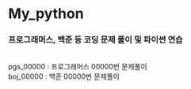 # My_python
### 프로그래머스, 백준 등 코딩 문제 풀이 및 파이썬 연습<br/>
<br/>
pgs_00000 : 프로그래머스 00000번 문제풀이<br/>
boj_00000 : 백준 00000번 문제풀이<br/>